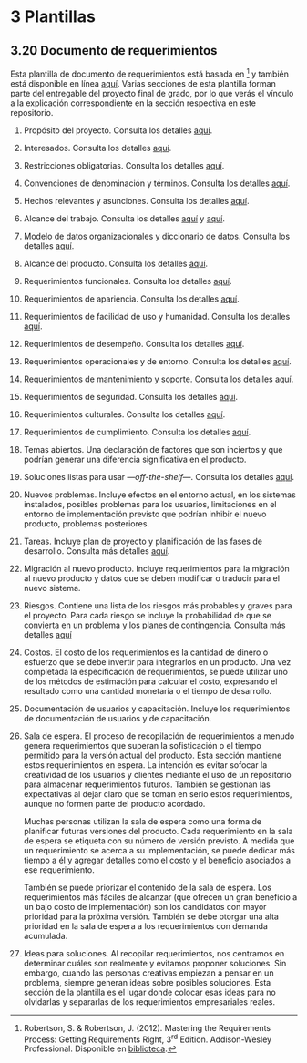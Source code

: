 # 3 Plantillas

## 3.20 Documento de requerimientos

Esta plantilla de documento de requerimientos está basada en [^1] y también está
disponible en línea
[aquí](https://www.volere.org/templates/volere-requirements-specification-template/).
Varias secciones de esta plantilla forman parte del entregable del proyecto
final de grado, por lo que verás el vínculo a la explicación correspondiente en
la sección respectiva en este repositorio.

[^1]: Robertson, S. & Robertson, J. (2012). Mastering the Requirements Process:
    Getting Requirements Right, 3<sup>rd</sup> Edition. Addison-Wesley
    Professional. Disponible en
    [biblioteca](https://catalogo.ucu.edu.uy/cgi-bin/koha/opac-detail.pl?biblionumber=121158).

1. Propósito del proyecto. Consulta los detalles
   [aquí](/1_Entregable_proyecto/1_1_1_Impulsores_del_proyecto.md#propósito-del-proyecto).

2. Interesados. Consulta los detalles
   [aquí](/1_Entregable_proyecto/1_1_1_Impulsores_del_proyecto.md#los-interesados-o-stakeholders).

3. Restricciones obligatorias. Consulta los detalles
   [aquí](/1_Entregable_proyecto/1_1_2_Restricciones_del_proyecto.md#restricciones-obligatorias).

4. Convenciones de denominación y términos. Consulta los detalles
   [aquí](/1_Entregable_proyecto/1_1_2_Restricciones_del_proyecto.md#convenciones-de-denominación-y-términos).

5. Hechos relevantes y asunciones. Consulta los detalles
   [aquí](/1_Entregable_proyecto/1_1_2_Restricciones_del_proyecto.md#hechos-relevantes-y-asunciones).

6. Alcance del trabajo. Consulta los detalles
   [aquí](/1_Entregable_proyecto/1_1_3_Requerimientos_funcionales.md#área-de-trabajo)
   y
   [aquí](/1_Entregable_proyecto/1_1_3_Requerimientos_funcionales.md#alcance-del-proyecto).

7. Modelo de datos organizacionales y diccionario de datos. Consulta los
   detalles
   [aquí](/1_Entregable_proyecto/1_1_3_Requerimientos_funcionales.md#modelo-de-datos-organizacionales-y-diccionario-de-datos).

8. Alcance del producto. Consulta los detalles
   [aquí](/1_Entregable_proyecto/1_1_3_Requerimientos_funcionales.md#alcance-del-proyecto).

9. Requerimientos funcionales. Consulta los detalles
   [aquí](/1_Entregable_proyecto/1_1_3_Requerimientos_funcionales.md#requerimientos-funcionales).

10. Requerimientos de apariencia. Consulta los detalles
    [aquí](/1_Entregable_proyecto/1_1_4_Requerimientos_no_funcionales.md#requerimientos-de-apariencia).

11. Requerimientos de facilidad de uso y humanidad. Consulta los detalles
    [aquí](/1_Entregable_proyecto/1_1_4_Requerimientos_no_funcionales.md#requerimientos-de-facilidad-de-uso-y-humanidad).

12. Requerimientos de desempeño. Consulta los detalles
    [aquí](/1_Entregable_proyecto/1_1_4_Requerimientos_no_funcionales.md#requerimientos-de-desempeño).

13. Requerimientos operacionales y de entorno. Consulta los detalles
    [aquí](/1_Entregable_proyecto/1_1_4_Requerimientos_no_funcionales.md#requerimientos-operacionales-y-de-entorno).

14. Requerimientos de mantenimiento y soporte. Consulta los detalles
    [aquí](/1_Entregable_proyecto/1_1_4_Requerimientos_no_funcionales.md#requerimientos-de-mantenimiento-y-soporte).

15. Requerimientos de seguridad. Consulta los detalles
    [aquí](/1_Entregable_proyecto/1_1_4_Requerimientos_no_funcionales.md#requerimientos-de-seguridad).

16. Requerimientos culturales. Consulta los detalles
    [aquí](/1_Entregable_proyecto/1_1_4_Requerimientos_no_funcionales.md#requerimientos-culturales).

17. Requerimientos de cumplimiento. Consulta los detalles
    [aquí](/1_Entregable_proyecto/1_1_4_Requerimientos_no_funcionales.md#requerimientos-legales).

18. Temas abiertos. Una declaración de factores que son inciertos y que podrían
    generar una diferencia significativa en el producto.

19. Soluciones listas para usar —*off-the-shelf*—. Consulta los detalles
    [aquí](/1_Entregable_proyecto/1_1_4_Requerimientos_no_funcionales.md#soluciones-listas-para-usar-off-the-shelf).

20. Nuevos problemas. Incluye efectos en el entorno actual, en los sistemas
    instalados, posibles problemas para los usuarios, limitaciones en el entorno
    de implementación previsto que podrían inhibir el nuevo producto, problemas
    posteriores.

21. Tareas. Incluye plan de proyecto y planificación de las fases de desarrollo.
    Consulta más detalles
    [aquí](/1_Entregable_proyecto/1_5_.Gestion_y_proceso.md#153-hitos-y-entregas).

22. Migración al nuevo producto. Incluye requerimientos para la migración al
    nuevo producto y datos que se deben modificar o traducir para el nuevo
    sistema.

23. Riesgos. Contiene una lista de los riesgos más probables y graves para el
    proyecto. Para cada riesgo se incluye la probabilidad de que se convierta en
    un problema y los planes de contingencia. Consulta más detalles [aquí](/1_Entregable_proyecto/1_5_.Gestion_y_proceso.md#151-riesgos)

24. Costos. El costo de los requerimientos es la cantidad de dinero o esfuerzo
    que se debe invertir para integrarlos en un producto. Una vez completada la
    especificación de requerimientos, se puede utilizar uno de los métodos de
    estimación para calcular el costo, expresando el resultado como una cantidad
    monetaria o el tiempo de desarrollo.

25. Documentación de usuarios y capacitación. Incluye los requerimientos de
    documentación de usuarios y de capacitación.

26. Sala de espera. El proceso de recopilación de requerimientos a menudo genera
    requerimientos que superan la sofisticación o el tiempo permitido para la
    versión actual del producto. Esta sección mantiene estos requerimientos en
    espera. La intención es evitar sofocar la creatividad de los usuarios y
    clientes mediante el uso de un repositorio para almacenar requerimientos
    futuros. También se gestionan las expectativas al dejar claro que se toman
    en serio estos requerimientos, aunque no formen parte del producto acordado.

    Muchas personas utilizan la sala de espera como una forma de planificar
    futuras versiones del producto. Cada requerimiento en la sala de espera se
    etiqueta con su número de versión previsto. A medida que un requerimiento se
    acerca a su implementación, se puede dedicar más tiempo a él y agregar
    detalles como el costo y el beneficio asociados a ese requerimiento.

    También se puede priorizar el contenido de la sala de espera. Los
    requerimientos más fáciles de alcanzar (que ofrecen un gran beneficio a un
    bajo costo de implementación) son los candidatos con mayor prioridad para la
    próxima versión. También se debe otorgar una alta prioridad en la sala de
    espera a los requerimientos con demanda acumulada.

27. Ideas para soluciones. Al recopilar requerimientos, nos centramos en
    determinar cuáles son realmente y evitamos proponer soluciones. Sin embargo,
    cuando las personas creativas empiezan a pensar en un problema, siempre
    generan ideas sobre posibles soluciones. Esta sección de la plantilla es el
    lugar donde colocar esas ideas para no olvidarlas y separarlas de los
    requerimientos empresariales reales.
